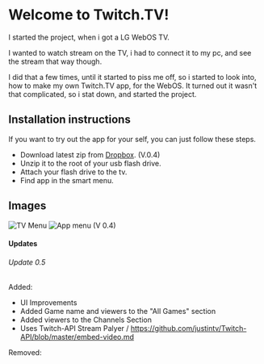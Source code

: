 # Welcome to Twitch.TV!
I started the project, when i got a LG WebOS TV.

I wanted to watch stream on the TV, i had to connect it to my pc, and see the stream that way though.

I did that a few times, until it started to piss me off, so i started to look into, how to make my own Twitch.TV app, for the WebOS. It turned out it wasn't that complicated, so i stat down, and started the project.

## Installation instructions
If you want to try out the app for your self, you can just follow these steps.

* Download latest zip from [Dropbox](https://www.dropbox.com/s/7np16b29jye3lfk/TwitchTV.zip?dl=0). (V.0.4)
* Unzip it to the root of your usb flash drive.
* Attach your flash drive to the tv.
* Find app in the smart menu.

## Images
![TV Menu](http://i.imgur.com/y6IabsX.jpg)
![App menu](http://i.imgur.com/l6tpgYQ.png) (V 0.4)


#### Updates
###### Update 0.5
Added:
- UI Improvements
 - Added Game name and viewers to the "All Games" section
 - Added viewers to the Channels Section
- Uses Twitch-API Stream Palyer / https://github.com/justintv/Twitch-API/blob/master/embed-video.md 

Removed:

